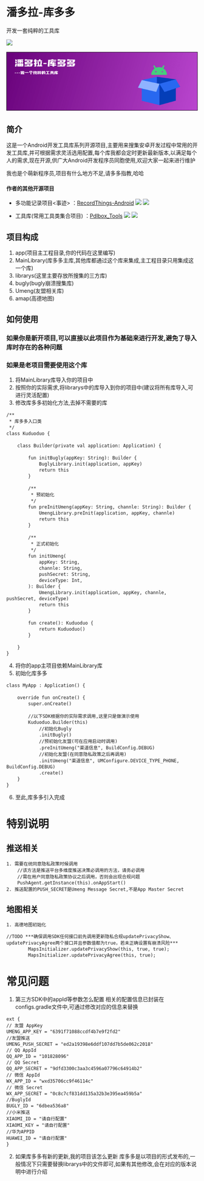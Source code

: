 # 潘多拉-库多多

开发一套纯粹的工具库

[![](https://jitpack.io/v/com.gitee.clbDream/pdl-box_library.svg)](https://jitpack.io/#com.gitee.clbDream/pdl-box_library)

![](images/banner.png)

## 简介

这是一个Android开发工具库系列开源项目,主要用来搜集安卓开发过程中常用的开发工具库,并可根据需求灵活选用配置,每个库我都会定时更新最新版本,以满足每个人的需求,现在开源,供广大Android开发程序员同胞使用,欢迎大家一起来进行维护

我也是个萌新程序员,项目有什么地方不足,请多多指教,哈哈

#### 作者的其他开源项目

* 多功能记录项目<事迹>
  ：[RecordThings-Android](https://github.com/clbDream/RecordThings-Android) ![](https://img.shields.io/github/stars/clbDream/RecordThings-Android.svg) ![](https://img.shields.io/github/forks/clbDream/RecordThings-Android.svg)

* 工具库(常用工具类集合项目)
  ：[Pdlbox_Tools](https://github.com/clbDream/Pdlbox_Tools) ![](https://img.shields.io/github/stars/clbDream/Pdlbox_Tools.svg) ![](https://img.shields.io/github/forks/clbDream/Pdlbox_Tools.svg)

## 项目构成

1. app(项目主工程目录,你的代码在这里编写)
2. MainLibrary(库多多主库,其他库都通过这个库来集成,主工程目录只用集成这一个库)
3. librarys(这里主要存放所搜集的三方库)
4. bugly(bugly崩溃搜集库)
4. Umeng(友盟相关库)
4. amap(高德地图)

## 如何使用

### 如果你是新开项目,可以直接以此项目作为基础来进行开发,避免了导入库时存在的各种问题

### 如果是老项目需要使用这个库

1. 将MainLibrary库导入你的项目中
2. 按照你的实际需求,将librarys中的库导入到你的项目中(建议将所有库导入,可进行灵活配置)
3. 修改库多多初始化方法,去掉不需要的库

```
/**
 * 库多多入口类
 */
class Kuduoduo {

    class Builder(private val application: Application) {

        fun initBugly(appKey: String): Builder {
            BuglyLibrary.init(application, appKey)
            return this
        }

        /**
         * 预初始化
         */
        fun preInitUmeng(appKey: String, channle: String): Builder {
            UmengLibrary.preInit(application, appKey, channle)
            return this
        }

        /**
         * 正式初始化
         */
        fun initUmeng(
            appKey: String,
            channle: String,
            pushSecret: String,
            deviceType: Int,
        ): Builder {
            UmengLibrary.init(application, appKey, channle, pushSecret, deviceType)
            return this
        }

        fun create(): Kuduoduo {
            return Kuduoduo()
        }

    }
}
```

4. 将你的app主项目依赖MainLibrary库
5. 初始化库多多

```
class MyApp : Application() {

    override fun onCreate() {
        super.onCreate()

        //以下SDK根据你的实际需求调用,这里只是做演示使用
        Kuduoduo.Builder(this)
            //初始化Bugly
            .initBugly()
            //预初始化友盟(可在应用启动时调用)
            .preInitUmeng("渠道信息", BuildConfig.DEBUG)
            //初始化友盟(在同意隐私政策之后再调用)
            .initUmeng("渠道信息", UMConfigure.DEVICE_TYPE_PHONE, BuildConfig.DEBUG)
            .create()
    }
}
```

6. 至此,库多多引入完成

# 特别说明

## 推送相关
    1. 需要在统同意隐私政策时候调用
        //该方法是推送平台多维度推送决策必调用的方法，请务必调用
        //需在用户同意隐私政策协议之后调用，否则会出现合规问题
        PushAgent.getInstance(this).onAppStart()
    2. 推送配置的PUSH_SECRET是Umeng Message Secret,不是App Master Secret

## 地图相关

    1. 高德地图初始化
```
//TODO ***确保调用SDK任何接口前先调用更新隐私合规updatePrivacyShow、updatePrivacyAgree两个接口并且参数值都为true，若未正确设置有崩溃风险***
        MapsInitializer.updatePrivacyShow(this, true, true);
        MapsInitializer.updatePrivacyAgree(this, true);
```

# 常见问题

1. 第三方SDK中的appId等参数怎么配置 相关的配置信息已封装在configs.gradle文件中,可通过修改对应的信息来替换

```
ext {
// 友盟 AppKey
UMENG_APP_KEY = "6391f71088ccdf4b7e9f2fd2"
//友盟推送
UMENG_PUSH_SECRET = "ed2a19398e6ddf107dd7b5de062c2018"
// QQ AppId
QQ_APP_ID = "101828096"
// QQ Secret
QQ_APP_SECRET = "9dfd3300c3aa3c4596a07796c64914b2"
// 微信 AppId
WX_APP_ID = "wxd35706cc9f46114c"
// 微信 Secret
WX_APP_SECRET = "0c8c7cf831dd135a32b3e395ea459b5a"
//BuglyId
BUGLY_ID = "6dbea536a8"
//小米推送
XIAOMI_ID = "请自行配置"
XIAOMI_KEY = "请自行配置"
//华为APPID
HUAWEI_ID = "请自行配置"
}
```

2. 如果库多多有新的更新,我的项目该怎么更新
    库多多是以项目的形式发布的,一般情况下只需要替换librarys中的文件即可,如果有其他修改,会在对应的版本说明中进行介绍
    
 
    
